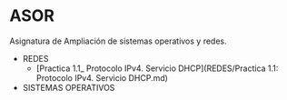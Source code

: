 # ASOR
Asignatura de Ampliación de sistemas operativos y redes.
- REDES
  - [Practica 1.1_ Protocolo IPv4. Servicio DHCP](REDES/Practica 1.1: Protocolo IPv4. Servicio DHCP.md)
- SISTEMAS OPERATIVOS
